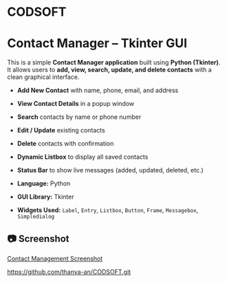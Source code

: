 # CODSOFT
#  Contact Manager – Tkinter GUI

This is a simple **Contact Manager application** built using **Python (Tkinter)**.  
It allows users to **add, view, search, update, and delete contacts** with a clean graphical interface.  



- **Add New Contact** with name, phone, email, and address  
- **View Contact Details** in a popup window  
- **Search** contacts by name or phone number  
- **Edit / Update** existing contacts  
- **Delete** contacts with confirmation  
- **Dynamic Listbox** to display all saved contacts  
- **Status Bar** to show live messages (added, updated, deleted, etc.)  


- **Language:** Python  
- **GUI Library:** Tkinter  
- **Widgets Used:** `Label`, `Entry`, `Listbox`, `Button`, `Frame`, `Messagebox`, `Simpledialog`

## 📷 Screenshot
[Contact Management Screenshot](Screenshot2.png)



https://github.com/thanya-an/CODSOFT.git

